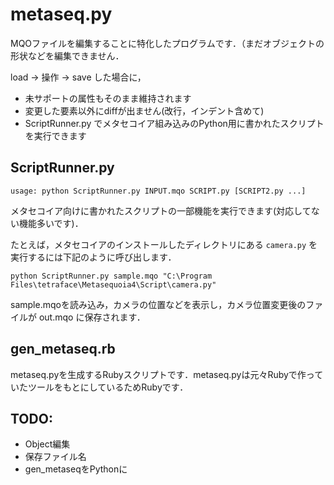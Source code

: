 
# metaseq.py

MQOファイルを編集することに特化したプログラムです．（まだオブジェクトの形状などを編集できません．

load → 操作 → save した場合に，

- 未サポートの属性もそのまま維持されます
- 変更した要素以外にdiffが出ません(改行，インデント含めて)
- ScriptRunner.py でメタセコイア組み込みのPython用に書かれたスクリプトを実行できます

## ScriptRunner.py

```
usage: python ScriptRunner.py INPUT.mqo SCRIPT.py [SCRIPT2.py ...]
```

メタセコイア向けに書かれたスクリプトの一部機能を実行できます(対応してない機能多いです)．

たとえば，メタセコイアのインストールしたディレクトリにある `camera.py` を実行するには下記のように呼び出します．

```
python ScriptRunner.py sample.mqo "C:\Program Files\tetraface\Metasequoia4\Script\camera.py"
```

sample.mqoを読み込み，カメラの位置などを表示し，カメラ位置変更後のファイルが out.mqo に保存されます．


## gen_metaseq.rb

metaseq.pyを生成するRubyスクリプトです．metaseq.pyは元々Rubyで作っていたツールをもとにしているためRubyです．

## TODO:

- Object編集
- 保存ファイル名
- gen_metaseqをPythonに

